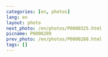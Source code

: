 ```yaml
---
categories: [en, photos]
lang: en
layout: photo
next_photo: /en/photos/P0000325.html
picname: P0000289
prev_photo: /en/photos/P0000288.html
tags: []
---
```

